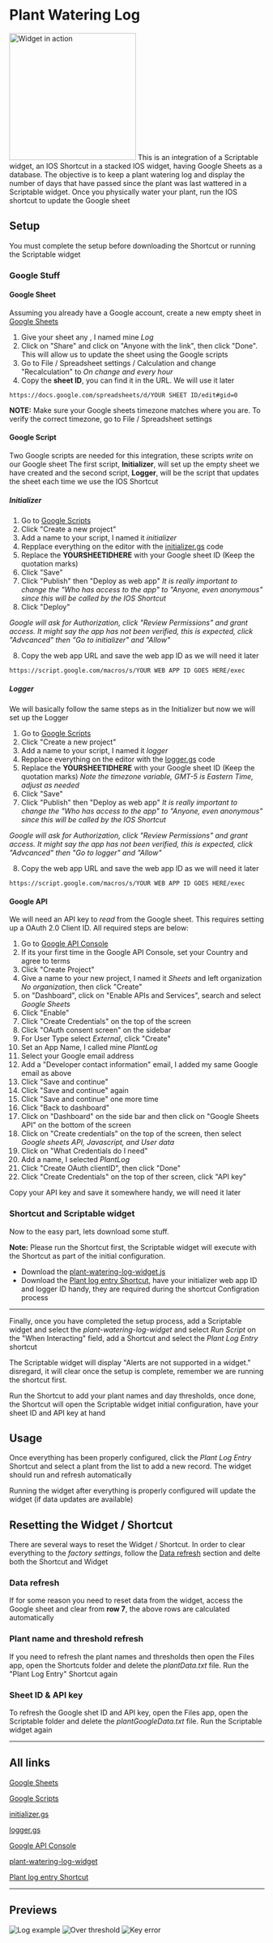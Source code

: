 # Plant Watering Log
<img src="Action.gif" alt="Widget in action" width="250" >
This is an integration of a Scriptable widget, an IOS Shortcut in a stacked IOS widget, having Google Sheets as a database. The objective is to keep a plant watering log and display the number of days that have passed since the plant was last wattered in a Scriptable widget. Once you physically water your plant, run the IOS shortcut to update the Google sheet

## Setup

You must complete the setup before downloading the Shortcut or running the Scriptable widget


### Google Stuff
#### Google Sheet
Assuming you already have a Google account, create a new empty sheet in [Google Sheets](sheets.google.com)
1. Give your sheet any , I named mine *Log*
2. Click on "Share" and click on "Anyone with the link", then click "Done". This will allow us to update the sheet using the Google scripts
3. Go to File / Spreadsheet settings / Calculation and change "Recalculation" to *On change and every hour*
4. Copy the **sheet ID**, you can find it in the URL. We will use it later

```
https://docs.google.com/spreadsheets/d/YOUR SHEET ID/edit#gid=0
```

**NOTE:** Make sure your Google sheets timezone matches where you are. To verify the correct timezone, go to File / Spreadsheet settings


#### Google Script
Two Google scripts are needed for this integration, these scripts *write* on our Google sheet
The first script, **Initializer**, will set up the empty sheet we have created and the second script, **Logger**, will be the script that updates the sheet each time we use the IOS Shortcut

##### Initializer
1. Go to [Google Scripts](https://script.google.com)
2. Click "Create a new project"
3. Add a name to your script, I named it *initializer*
4. Repplace everything on the editor with the [initializer.gs](initializer.gs) code
5. Replace the **YOURSHEETIDHERE** with your Google sheet ID (Keep the quotation marks)
6. Click "Save"
7. Click "Publish" then "Deploy as web app" *It is really important to change the "Who has access to the app" to "Anyone, even anonymous" since this will be called by the IOS Shortcut*
8. Click "Deploy"

*Google will ask for Authorization, click "Review Permissions" and grant access. It might say the app has not been verified, this is expected, click "Advcanced" then "Go to initializer" and "Allow"*

8. Copy the web app URL and save the web app ID as we will need it later

```
https://script.google.com/macros/s/YOUR WEB APP ID GOES HERE/exec
```

##### Logger
We will basically follow the same steps as in the Initializer but now we will set up the Logger 

1. Go to [Google Scripts](https://script.google.com/)
2. Click "Create a new project"
3. Add a name to your script, I named it *logger*
4. Repplace everything on the editor with the [logger.gs](logger.gs) code
5. Replace the **YOURSHEETIDHERE** with your Google sheet ID (Keep the quotation marks)
*Note the timezone variable, GMT-5 is Eastern Time, adjust as needed*
6. Click "Save"
7. Click "Publish" then "Deploy as web app" *It is really important to change the "Who has access to the app" to "Anyone, even anonymous" since this will be called by the IOS Shortcut*

*Google will ask for Authorization, click "Review Permissions" and grant access. It might say the app has not been verified, this is expected, click "Advcanced" then "Go to logger" and "Allow"*

8. Copy the web app URL and save the web app ID as we will need it later

```
https://script.google.com/macros/s/YOUR WEB APP ID GOES HERE/exec
```

#### Google API
We will need an API key to *read* from the Google sheet. This requires setting up a OAuth 2.0 Client ID. All required steps are below:

1. Go to [Google API Console](https://console.developers.google.com)
2. If its your first time in the Google API Console, set your Country and agree to terms
2. Click "Create Project"
3. Give a name to your new project, I named it *Sheets* and left organization *No organization*, then click "Create"
4. on "Dashboard", click on "Enable APIs and Services", search and select *Google Sheets*
5. Click "Enable"
6. Click "Create Credentials" on the top of the screen
7. Click "OAuth consent screen" on the sidebar
8. For User Type select *External*, click "Create"
9. Set an App Name, I called mine *PlantLog*
10. Select your Google email address
11. Add a "Developer contact information" email, I added my same Google email as above
12. Click "Save and continue"
13. Click "Save and continue" again
14. Click "Save and continue" one more time
15. Click "Back to dashboard"
16. Click on "Dashboard" on the side bar and then click on "Google Sheets API" on the bottom of the screen
17. Click on "Create credentials" on the top of the screen, then select *Google sheets API, Javascript, and User data*
18. Click on "What Credentials do I need"
19. Add a name, I selected *PlantLog*
20. Click "Create OAuth clientID", then click "Done"
21. Click "Create Credentials" on the top of ther screen, click "API key"

Copy your API key and save it somewhere handy, we will need it later

### Shortcut and Scriptable widget
Now to the easy part, lets download some stuff.

**Note:** Please run the Shortcut first, the Scriptable widget will execute with the Shortcut as part of the initial configuration. 

* Download the [plant-watering-log-widget.js](plant-watering-log-widget.js)
* Download the [Plant log entry Shortcut](https://www.icloud.com/shortcuts/42d8fb36c95c4b18a0d47eda7ca9c867), have your initializer web app ID and logger ID handy, they are required during the shortcut Configration process

---

Finally, once you have completed the setup process, add a Scriptable widget and select the *plant-watering-log-widget* and select *Run Script* on the "When Interacting" field, add a Shortcut and select the *Plant Log Entry* shortcut

The Scriptable widget will display "Alerts are not supported in a widget." disregard, it will clear once the setup is complete, remember we are running the shortcut first.

Run the Shortcut to add your plant names and day thresholds, once done, the Shortcut will open the Scriptable widget initial configuration, have your sheet ID and API key at hand


## Usage
Once everything has been properly configured, click the *Plant Log Entry* Shortcut and select a plant from the list to add a new record. The widget should run and refresh automatically

Running the widget after everything is properly configured will update the widget (if data updates are available)



## Resetting the Widget / Shortcut
There are several ways to reset the Widget / Shortcut. In order to clear everything to the *factory settings*, follow the [Data refresh](#Data-refresh) section and delte both the Shortcut and Widget
### Data refresh
If for some reason you need to reset data from the widget, access the Google sheet and clear from **row 7**, the above rows are calculated automatically
### Plant name and threshold refresh
If you need to refresh the plant names and thresholds then open the Files app, open the Shortcuts folder and delete the *plantData.txt* file. Run the "Plant Log Entry" Shortcut again
### Sheet ID & API key
To refresh the Google shet ID and API key, open the Files app, open the Scriptable folder and delete the *plantGoogleData.txt* file. Run the Scriptable widget again

---

## All links
[Google Sheets](sheets.google.com)

[Google Scripts](https://script.google.com)

[initializer.gs](initializer.gs)

[logger.gs](logger.gs)

[Google API Console](https://console.developers.google.com)

[plant-watering-log-widget](plant-watering-log-widget.js)

[Plant log entry Shortcut](https://www.icloud.com/shortcuts/42d8fb36c95c4b18a0d47eda7ca9c867) 

---

## Previews
<img src="Log.jpg" alt="Log example" >
<img src="Threshold.jpg" alt="Over threshold" >
<img src="NoData.jpg" alt="Key error" >
